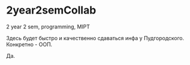 # 2year2semCollab
2 year 2 sem, programming, MIPT

Здесь будет быстро и качественно сдаваться инфа у Пудгородского. Конкретно - ООП.

Да.

 
